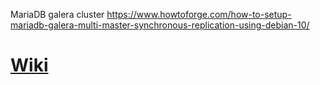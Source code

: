 MariaDB galera cluster
https://www.howtoforge.com/how-to-setup-mariadb-galera-multi-master-synchronous-replication-using-debian-10/

# [Wiki](https://github.com/Nexio-Switzerland/APU2-Maria-DB_Public/wiki/Home)

